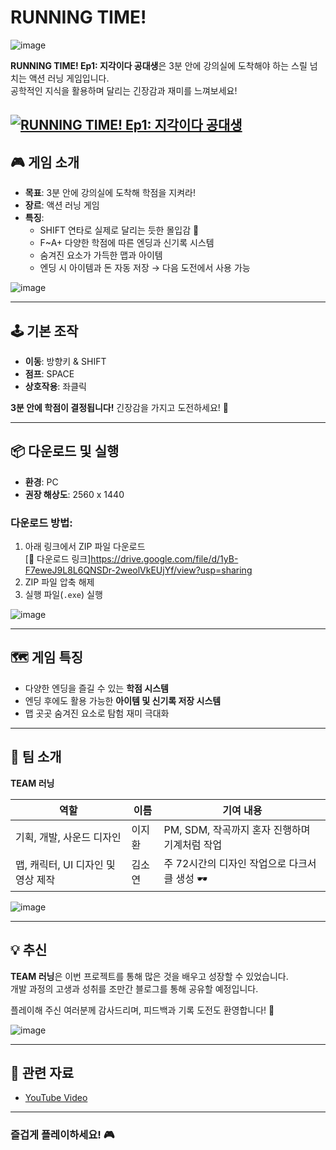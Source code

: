 # RUNNING TIME!

![image](https://github.com/user-attachments/assets/64e483ba-218d-4299-87ef-3e559b6504d5)


**RUNNING TIME! Ep1: 지각이다 공대생**은 3분 안에 강의실에 도착해야 하는 스릴 넘치는 액션 러닝 게임입니다.  
공학적인 지식을 활용하며 달리는 긴장감과 재미를 느껴보세요!


[![RUNNING TIME! Ep1: 지각이다 공대생](https://img.youtube.com/vi/TIsIuyJ4QXg/0.jpg)](https://youtu.be/TIsIuyJ4QXg)
---

## 🎮 게임 소개

- **목표**: 3분 안에 강의실에 도착해 학점을 지켜라!
- **장르**: 액션 러닝 게임
- **특징**:
  - SHIFT 연타로 실제로 달리는 듯한 몰입감 🏃
  - F~A+ 다양한 학점에 따른 엔딩과 신기록 시스템
  - 숨겨진 요소가 가득한 맵과 아이템
  - 엔딩 시 아이템과 돈 자동 저장 → 다음 도전에서 사용 가능
 
    
![image](https://github.com/user-attachments/assets/51ddeb03-e0af-4aaf-9320-5caeadff8ce8)


---

## 🕹️ 기본 조작


- **이동**: 방향키 & SHIFT  
- **점프**: SPACE  
- **상호작용**: 좌클릭  

**3분 안에 학점이 결정됩니다!** 긴장감을 가지고 도전하세요! 🚀

---

## 📦 다운로드 및 실행

- **환경**: PC
- **권장 해상도**: 2560 x 1440

### 다운로드 방법:
1. 아래 링크에서 ZIP 파일 다운로드  
   [🔗 다운로드 링크]https://drive.google.com/file/d/1yB-F7eweJ9L8L6QNSDr-2weolVkEUjYf/view?usp=sharing
2. ZIP 파일 압축 해제
3. 실행 파일(`.exe`) 실행

![image](https://github.com/user-attachments/assets/4634ffa3-3ed8-426a-96cf-31bcd5343d56)



---

## 🗺️ 게임 특징

- 다양한 엔딩을 즐길 수 있는 **학점 시스템**
- 엔딩 후에도 활용 가능한 **아이템 및 신기록 저장 시스템**
- 맵 곳곳 숨겨진 요소로 탐험 재미 극대화

---

## 👥 팀 소개

**TEAM 러닝**

| 역할              | 이름    | 기여 내용                                                |
|-------------------|---------|--------------------------------------------------------|
| 기획, 개발, 사운드 디자인 | 이지환 | PM, SDM, 작곡까지 혼자 진행하며 기계처럼 작업 |
| 맵, 캐릭터, UI 디자인 및 영상 제작 | 김소연 | 주 72시간의 디자인 작업으로 다크서클 생성 🕶️ |


![image](https://github.com/user-attachments/assets/cd5877f7-252a-4745-b6db-e02732103f01)

---

## 💡 추신

**TEAM 러닝**은 이번 프로젝트를 통해 많은 것을 배우고 성장할 수 있었습니다.  
개발 과정의 고생과 성취를 조만간 블로그를 통해 공유할 예정입니다.  

플레이해 주신 여러분께 감사드리며, 피드백과 기록 도전도 환영합니다! 🚀

![image](https://github.com/user-attachments/assets/4a9affeb-6e57-4a8c-9c82-da7c46a15257)

---

## 📂 관련 자료

- [YouTube Video](https://youtube.com/playlist?list=PLomZ_XOg8FzyWHktkVx_JOgPjh0kqUS8Q&feature=shared)

---

### 즐겁게 플레이하세요! 🎮

